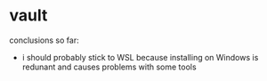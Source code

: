 # vault

conclusions so far:

* i should probably stick to WSL because installing on Windows is redunant and causes problems with some tools
